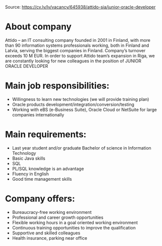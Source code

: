 
Source: https://cv.lv/lv/vacancy/645938/attido-sia/junior-oracle-developer

# About company

Attido – an IT consulting company founded in 2001 in Finland, with more than 90 information systems professionals working, both in Finland and Latvia, serving the biggest companies in Finland. Company’s turnover exceeds 10 M EUR.
In order to support Attido team’s expansion in Riga, we are constantly looking for new colleagues in the position of JUNIOR ORACLE DEVELOPER

# Main job responsibilities:

- Willingness to learn new technologies (we will provide training plan)
- Oracle products development/integration/conversion/testing
- Working with eBS (e-Business Suite), Oracle Cloud or NetSuite for large companies
internationally

# Main requirements:

- Last year student and/or graduate Bachelor of science in Information Technology
- Basic Java skills
- SQL
- PL/SQL knowledge is an advantage
- Fluency in English
- Good time management skills

# Company offers:

- Bureaucracy-free working environment
- Professional and career growth opportunities
- Flexible working hours in a goal oriented working environment
- Continuous training opportunities to improve the qualification
- Supportive and skilled colleagues
- Health insurance, parking near office

